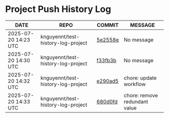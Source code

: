 # Project Push History Log

| DATE | REPO | COMMIT | MESSAGE |
|------|------|--------|---------|
| 2025-07-20 14:23 UTC | knguyennt/test-history-log-project | [5e2558e](https://github.com/knguyennt/test-history-log-project/commit/5e2558ec91f29c8dfd901801cbb4897f35d31c23) | No message |
| 2025-07-20 14:30 UTC | knguyennt/test-history-log-project | [f33fb3b](https://github.com/knguyennt/test-history-log-project/commit/f33fb3bca3b35a15b281b15c33171b411e54ac63) | No message |
| 2025-07-20 14:32 UTC | knguyennt/test-history-log-project | [e290ad5](https://github.com/knguyennt/test-history-log-project/commit/e290ad5b634c54263a53f612abff24d245abba6d) | chore: update workflow |
| 2025-07-20 14:33 UTC | knguyennt/test-history-log-project | [680d0fd](https://github.com/knguyennt/test-history-log-project/commit/680d0fd01d457bb17ace1297805fbe9ca7b7b824) | chore: remove redundant value |
